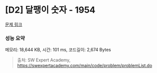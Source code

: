 # [D2] 달팽이 숫자 - 1954 

[문제 링크](https://swexpertacademy.com/main/code/problem/problemDetail.do?contestProbId=AV5PobmqAPoDFAUq) 

### 성능 요약

메모리: 18,644 KB, 시간: 101 ms, 코드길이: 2,674 Bytes



> 출처: SW Expert Academy, https://swexpertacademy.com/main/code/problem/problemList.do